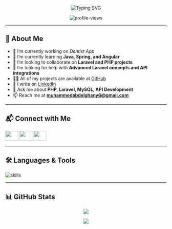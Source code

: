 <!-- Header with animated typing -->
<p align="center">
  <img src="https://readme-typing-svg.demolab.com?font=Fira+Code&weight=600&size=24&duration=2500&pause=800&color=00BFFF&center=true&vCenter=true&width=700&lines=Hi+%F0%9F%91%8B%2C+I'm+Muhammed+Abd+El-Ghany;Backend+Developer+%7C+Laravel+%7C+PHP+%7C+MySQL;Passionate+about+Clean+Code+and+APIs;Exploring+Java+Spring+%26+Angular;Let's+build+something+great+together+%F0%9F%92%BB" alt="Typing SVG" />
</p>

<p align="center">
  <img src="https://komarev.com/ghpvc/?username=mohammed-abdelghany&label=Profile%20views&color=0e75b6&style=flat" alt="profile-views" />
</p>

---

## 🚀 About Me

- 🔭 I’m currently working on *Dentist App*
- 🌱 I’m currently learning **Java, Spring, and Angular**
- 👯 I’m looking to collaborate on **Laravel and PHP projects**
- 🤝 I’m looking for help with **Advanced Laravel concepts and API integrations**
- 👨‍💻 All of my projects are available at [GitHub](https://github.com/Mohammed-Abdelghany)
- 📝 I write on [LinkedIn](https://www.linkedin.com/in/muhammed-abd-el-ghany-640716318/)
- 💬 Ask me about **PHP, Laravel, MySQL, API Development**
- 📫 Reach me at **muhammedabdelghany6@gmail.com**

---

## 📬 Connect with Me

<p align="left">
  <a href="https://dev.to/muahmmed_div" target="blank"><img src="https://raw.githubusercontent.com/rahuldkjain/github-profile-readme-generator/master/src/images/icons/Social/devto.svg" height="30" width="40" /></a>
  <a href="https://linkedin.com/in/muhammed-abd-el-ghany-640716318" target="blank"><img src="https://raw.githubusercontent.com/rahuldkjain/github-profile-readme-generator/master/src/images/icons/Social/linked-in-alt.svg" height="30" width="40" /></a>
  <a href="https://fb.com/mohamed.abdlghany.98" target="blank"><img src="https://raw.githubusercontent.com/rahuldkjain/github-profile-readme-generator/master/src/images/icons/Social/facebook.svg" height="30" width="40" /></a>
</p>

---

## 🛠️ Languages & Tools

<p align="left">
  <img src="https://skillicons.dev/icons?i=php,laravel,mysql,js,html,css,angular,java,spring,git,vscode" alt="skills" />
</p>

---

## 📊 GitHub Stats

<p align="center">
  <img src="https://github-readme-stats.vercel.app/api/top-langs/?username=mohammed-abdelghany&layout=compact&theme=tokyonight" />
</p>

<p align="center">
  <img src="https://github-readme-streak-stats.herokuapp.com?user=mohammed-abdelghany&theme=tokyonight" />
</p>
